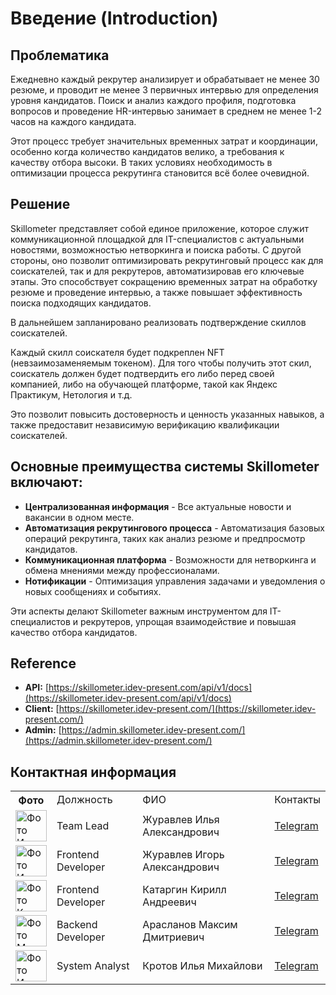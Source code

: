 # Введение (Introduction)

<!-- This document provides an introduction into your API. -->

## Проблематика

Ежедневно каждый рекрутер анализирует и обрабатывает не менее 30 резюме, и проводит не менее 3 первичных интервью для определения уровня кандидатов. Поиск и анализ каждого профиля, подготовка вопросов и проведение HR-интервью занимает в среднем не менее 1-2 часов на каждого кандидата.

Этот процесс требует значительных временных затрат и координации, особенно когда количество кандидатов велико, а требования к качеству отбора высоки. В таких условиях необходимость в оптимизации процесса рекрутинга становится всё более очевидной.

## Решение

Skillometer представляет собой единое приложение, которое служит коммуникационной площадкой для IT-специалистов с актуальными новостями, возможностью нетворкинга и поиска работы. C другой стороны, оно позволит оптимизировать рекрутинговый процесс как для соискателей, так и для рекрутеров, автоматизировав его ключевые этапы. Это способствует сокращению временных затрат на обработку резюме и проведение интервью, а также повышает эффективность поиска подходящих кандидатов.

В дальнейшем запланировано реализовать подтверждение скиллов соискателей.

Каждый скилл соискателя будет подкреплен NFT (невзаимозаменяемым токеном). Для того чтобы получить этот скил, соискатель должен будет подтвердить его либо перед своей компанией, либо на обучающей платформе, такой как Яндекс Практикум, Нетология и т.д.

Это позволит повысить достоверность и ценность указанных навыков, а также предоставит независимую верификацию квалификации соискателей.
## Основные преимущества системы Skillometer включают:

- **Централизованная информация** - Все актуальные новости и вакансии в одном месте.
- **Автоматизация рекрутингового процесса** - Автоматизация базовых операций рекрутинга, таких как анализ резюме и предпросмотр кандидатов.
- **Коммуникационная платформа** - Возможности для нетворкинга и обмена мнениями между профессионалами.
- **Нотификации** - Оптимизация управления задачами и уведомления о новых сообщениях и событиях.

Эти аспекты делают Skillometer важным инструментом для IT-специалистов и рекрутеров, упрощая взаимодействие и повышая качество отбора кандидатов.

## Reference

- **API:** [https://skillometer.idev-present.com/api/v1/docs](https://skillometer.idev-present.com/api/v1/docs)
- **Client:** [https://skillometer.idev-present.com/](https://skillometer.idev-present.com/)
- **Admin:** [https://admin.skillometer.idev-present.com/](https://admin.skillometer.idev-present.com/)

## Контактная информация

<table>
    <tr>
        <th>Фото</th>
        <td>Должность</td>
        <td>ФИО</td>
        <td>Контакты</td>
    </tr>
    <tr>
         <td><img src="IlyaZuravlev.jpg" alt="Фото Ильи Журавлева" width="50" height="50"/></td>
        <td>Team Lead</td>
        <td>Журавлев Илья Александрович</td>
        <td><a href="https://t.me/ichiro18">Telegram</a></td>
    </tr>
    <tr>
        <td><img src="IgorZhuravlev.jpg" alt="Фото Игоря Журавлева" width="50" height="50"/></td>
        <td>Frontend Developer</td>
        <td>Журавлев Игорь Александрович</td>
        <td><a href="https://t.me/NeOMBouncer">Telegram</a></td>
    </tr>
    <tr>
        <td><img src="KirillKatargin.jpg" alt="Фото Кирилла Катаргина" width="50" height="50"/></td>
        <td>Frontend Developer</td>
        <td>Катаргин Кирилл Андреевич</td>
        <td><a href="https://t.me/kirill_katargin">Telegram</a></td>
    </tr>
    <tr>
        <td><img src="MaxAraslanov.jpg" alt="Фото Максима Арасланова" width="50" height="50"/></td>
        <td>Backend Developer</td>
        <td>Арасланов Максим Дмитриевич</td>
        <td><a href="https://t.me/MaxAraslanov">Telegram</a></td>
    </tr>
    <tr>
        <td><img src="IlyaKrotov.jpg" alt="Фото Ильи Кротова" width="50" height="50"/></td>
        <td>System Analyst</td>
        <td>Кротов Илья Михайлови</td>
        <td><a href="https://t.me/Ilya_Krotov043">Telegram</a></td>
    </tr>
</table>

<seealso>


</seealso>